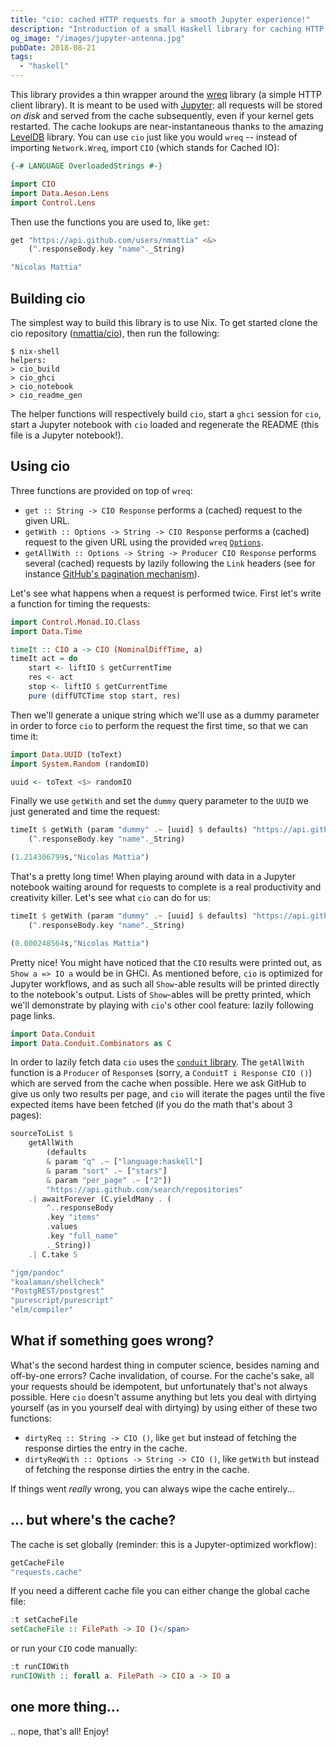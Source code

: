 ```yaml
---
title: "cio: cached HTTP requests for a smooth Jupyter experience!"
description: "Introduction of a small Haskell library for caching HTTP requests"
og_image: "/images/jupyter-antenna.jpg"
pubDate: 2018-08-21
tags:
  - "haskell"
---
```


This library provides a thin wrapper around the
[wreq](http://serpentine.com/wreq) library (a simple HTTP client library). It
is meant to be used with [Jupyter](http://jupyter.org/): all requests will be
stored _on disk_ and served from the cache subsequently, even if your kernel
gets restarted. The cache lookups are near-instantaneous thanks to the amazing
[LevelDB](http://leveldb.org/) library. You can use `cio` just like you would
`wreq` -- instead of importing `Network.Wreq`, import `CIO` (which stands for
Cached IO):

<!--more-->

```haskell
{-# LANGUAGE OverloadedStrings #-}

import CIO
import Data.Aeson.Lens
import Control.Lens
```

Then use the functions you are used to, like `get`:

```haskell
get "https://api.github.com/users/nmattia" <&>
    (^.responseBody.key "name"._String)

"Nicolas Mattia"
```

## Building cio

The simplest way to build this library is to use Nix. To get started clone the cio repository ([nmattia/cio](https://github.com/nmattia/cio)), then run the following:

```shell
$ nix-shell
helpers:
> cio_build
> cio_ghci
> cio_notebook
> cio_readme_gen
```

The helper functions will respectively build `cio`, start a `ghci` session for `cio`, start a Jupyter notebook with `cio` loaded and regenerate the README (this file is a Jupyter notebook!).

## Using cio

Three functions are provided on top of `wreq`:

- `get :: String -> CIO Response` performs a (cached) request to the given URL.
- `getWith :: Options -> String -> CIO Response` performs a (cached) request to the given URL using the provided `wreq` [`Options`](http://hackage.haskell.org/package/wreq-0.5.2.1/docs/Network-Wreq.html#t:Options).
- `getAllWith :: Options -> String -> Producer CIO Response` performs several (cached) requests by lazily following the `Link` headers (see for instance [GitHub's pagination mechanism](https://developer.github.com/v3/guides/traversing-with-pagination/)).

Let's see what happens when a request is performed twice. First let's write a function for timing the requests:

```haskell
import Control.Monad.IO.Class
import Data.Time

timeIt :: CIO a -> CIO (NominalDiffTime, a)
timeIt act = do
    start <- liftIO $ getCurrentTime
    res <- act
    stop <- liftIO $ getCurrentTime
    pure (diffUTCTime stop start, res)
```

Then we'll generate a unique string which we'll use as a dummy parameter in order to force `cio` to perform the request the first time, so that we can time it:

```haskell
import Data.UUID (toText)
import System.Random (randomIO)

uuid <- toText <$> randomIO
```

Finally we use `getWith` and set the `dummy` query parameter to the `UUID` we just generated and time the request:

```haskell
timeIt $ getWith (param "dummy" .~ [uuid] $ defaults) "https://api.github.com/users/nmattia" <&>
    (^.responseBody.key "name"._String)

(1.214306799s,"Nicolas Mattia")
```

That's a pretty long time! When playing around with data in a Jupyter notebook waiting around for requests to complete is a real productivity and creativity killer. Let's see what `cio` can do for us:

```haskell
timeIt $ getWith (param "dummy" .~ [uuid] $ defaults) "https://api.github.com/users/nmattia" <&>
    (^.responseBody.key "name"._String)

(0.000248564s,"Nicolas Mattia")
```

Pretty nice! You might have noticed that the `CIO` results were printed out, as `Show a => IO a` would be in GHCi. As mentioned before, `cio` is optimized for Jupyter workflows, and as such all `Show`-able results will be printed directly to the notebook's output. Lists of `Show`-ables will be pretty printed, which we'll demonstrate by playing with `cio`'s other cool feature: lazily following page links.

```haskell
import Data.Conduit
import Data.Conduit.Combinators as C
```

In order to lazily fetch data `cio` uses the [`conduit` library](http://hackage.haskell.org/package/conduit). The `getAllWith` function is a `Producer` of `Response`s (sorry, a `ConduitT i Response CIO ()`) which are served from the cache when possible. Here we ask GitHub to give us only two results per page, and `cio` will iterate the pages until the five expected items have been fetched (if you do the math that's about 3 pages):

```haskell
sourceToList $
    getAllWith
        (defaults
        & param "q" .~ ["language:haskell"]
        & param "sort" .~ ["stars"]
        & param "per_page" .~ ["2"])
        "https://api.github.com/search/repositories"
    .| awaitForever (C.yieldMany . (
        ^..responseBody
        .key "items"
        .values
        .key "full_name"
        ._String))
    .| C.take 5

"jgm/pandoc"
"koalaman/shellcheck"
"PostgREST/postgrest"
"purescript/purescript"
"elm/compiler"
```

## What if something goes wrong?

What's the second hardest thing in computer science, besides naming and off-by-one errors? Cache invalidation, of course. For the cache's sake, all your requests should be idempotent, but unfortunately that's not always possible. Here `cio` doesn't assume anything but lets you deal with dirtying yourself (as in you yourself deal with dirtying) by using either of these two functions:

- `dirtyReq :: String -> CIO ()`, like `get` but instead of fetching the response dirties the entry in the cache.
- `dirtyReqWith :: Options -> String -> CIO ()`, like `getWith` but instead of fetching the response dirties the entry in the cache.

If things went _really_ wrong, you can always wipe the cache entirely...

## ... but where's the cache?

The cache is set globally (reminder: this is a Jupyter-optimized workflow):

```haskell
getCacheFile
"requests.cache"
```

If you need a different cache file you can either change the global cache file:

```haskell
:t setCacheFile
setCacheFile :: FilePath -> IO ()</span>
```

or run your `CIO` code manually:

```haskell
:t runCIOWith
runCIOWith :: forall a. FilePath -> CIO a -> IO a
```

## one more thing...

.. nope, that's all! Enjoy!
